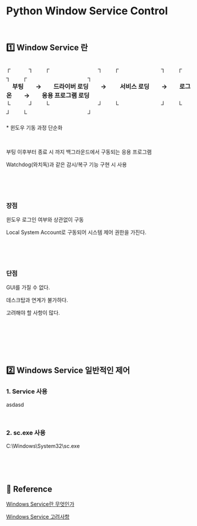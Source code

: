 <h1>Python Window Service Control</h1>
<br>

<h2>1️⃣ Window Service 란</h2>
<h3>
┌　　　┐　　┌　　　　　　　　┐　　┌　　　　　　　┐　　┌　　　　┐　　┌　　　　　　　　　　┐<br>
　부팅　　→　　드라이버 로딩　　→　　 서비스 로딩　　→　　로그온　　→　　응용 프로그램 로딩<br>
└　　　┘　　└　　　　　　　　┘　　└　　　　　　　┘　　└　　　　┘　　└　　　　　　　　　　┘
</h3>
<p>* 윈도우 기동 과정 단순화</p>
<br>
<p>부팅 이후부터 종료 시 까지 백그라운드에서 구동되는 응용 프로그램</p>
<p>Watchdog(와치독)과 같은 감시/복구 기능 구현 시 사용</p>
<br><br><br>
<h3>장점</h3>
<p>윈도우 로그인 여부와 상관없이 구동</p>
<p>Local System Account로 구동되어 시스템 제어 권한을 가진다.</p>
<br><br><br>
<h3>단점</h3>
<p>GUI를 가질 수 없다.</p>
<p>데스크탑과 연계가 불가하다.</p>
<p>고려해야 할 사항이 많다.</p>
<br><br><br><br><br>

<h2>2️⃣ Windows Service 일반적인 제어</h2>
<h3>1. Service 사용</h3>
<p>asdasd</p>
<br>
<h3>2. sc.exe 사용</h3>
<p>C:\Windows\System32\sc.exe</p>


<br><br><br>
<h2>🔗 Reference</h2>
<p><a href="https://www.google.com/url?sa=t&rct=j&q=&esrc=s&source=web&cd=&cad=rja&uact=8&ved=2ahUKEwiwka3Dg6KCAxUDVN4KHWqVAucQFnoECAwQAQ&url=https%3A%2F%2Fcrowback.tistory.com%2F202&usg=AOvVaw1T4b3rYzjvvm_T7f7-EX2R&opi=89978449">Windows Service란 무엇인가</a></p>
<p><a href="https://www.google.com/url?sa=t&rct=j&q=&esrc=s&source=web&cd=&cad=rja&uact=8&ved=2ahUKEwja5fuTk6KCAxVWaN4KHcsyCaEQFnoECAoQAQ&url=https%3A%2F%2Fcosmosnet.tistory.com%2Fentry%2FWindows-Service-3-%25EC%2584%25A4%25EC%25B9%2598%25EC%2599%2580-%25EC%25A0%259C%25EA%25B1%25B0&usg=AOvVaw0lHupWvnYe70kltxKjgKbL&opi=89978449">Windows Service 고려사항</a></p>
